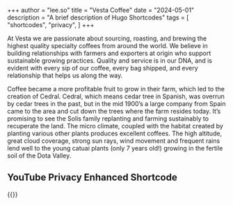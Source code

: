 +++
author = "lee.so"
title = "Vesta Coffee"
date = "2024-05-01"
description = "A brief description of Hugo Shortcodes"
tags = [
    "shortcodes",
    "privacy",
]
+++

At Vesta we are passionate about sourcing, roasting, and brewing the highest quality specialty coffees from around the world.  We believe in building relationships with farmers and exporters at origin who support sustainable growing practices. Quality and service is in our DNA, and is evident with every sip of our coffee, every bag shipped, and every relationship that helps us along the way. 

Coffee became a more profitable fruit to grow in their farm, which led to the creation of Cedral. Cedral, which means cedar tree in Spanish, was overrun by cedar trees in the past, but in the mid 1900’s a large company from Spain came to the area and cut down the trees where the farm resides today. It’s promising to see the Solis family replanting and farming sustainably to recuperate the land. The micro climate, coupled with the habitat created by planting various other plants produces excellent coffees. The high altitude, great cloud coverage, strong sun rays, wind movement and frequent rains lend well to the young catuai plants (only 7 years old!) growing in the fertile soil of the Dota Valley.

## YouTube Privacy Enhanced Shortcode



{{<youtube eQE0Tgwlwag>}}

